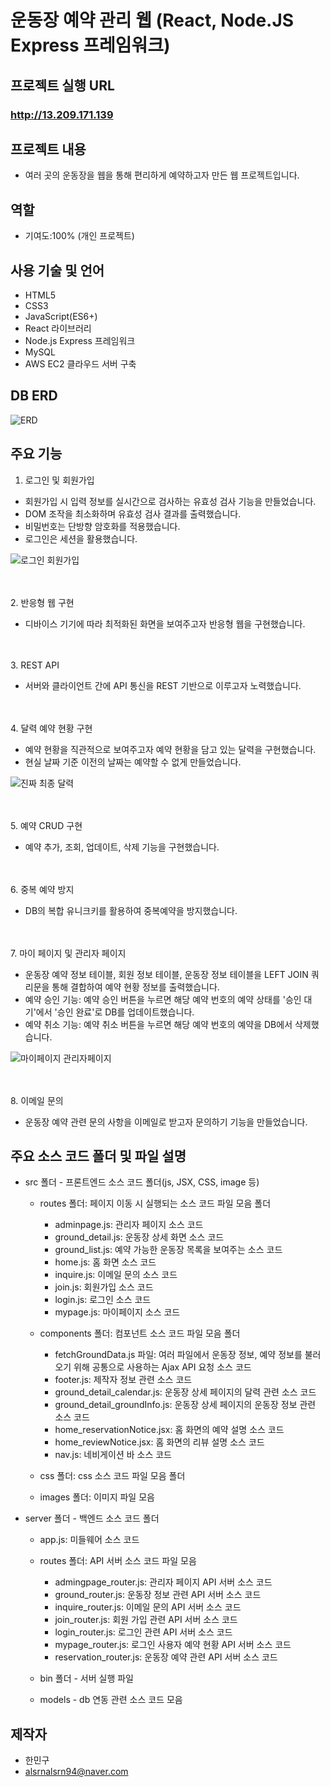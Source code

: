 # 운동장 예약 관리 웹 (React, Node.JS Express 프레임워크)


## 프로젝트 실행 URL

### http://13.209.171.139


## 프로젝트 내용
- 여러 곳의 운동장을 웹을 통해 편리하게 예약하고자 만든 웹 프로젝트입니다.


## 역할
- 기여도:100% (개인 프로젝트)


## 사용 기술 및 언어
  - HTML5
  - CSS3
  - JavaScript(ES6+)
  - React 라이브러리
  - Node.js Express 프레임워크
  - MySQL
  - AWS EC2 클라우드 서버 구축
  
  
## DB ERD
![ERD](https://user-images.githubusercontent.com/46620616/104114425-a9b61d00-5347-11eb-8b27-b90971209522.JPG)


## 주요 기능
1. 로그인 및 회원가입
 - 회원가입 시 입력 정보를 실시간으로 검사하는 유효성 검사 기능을 만들었습니다.
 - DOM 조작을 최소화하며 유효성 검사 결과를 출력했습니다.
 - 비밀번호는 단방향 암호화를 적용했습니다.
 - 로그인은 세션을 활용했습니다.
 
 ![로그인 회원가입](https://user-images.githubusercontent.com/46620616/104114392-4af0a380-5347-11eb-9b57-1dce82023146.JPG)
 

 <br></br>
2. 반응형 웹 구현
 - 디바이스 기기에 따라 최적화된 화면을 보여주고자 반응형 웹을 구현했습니다.
 
 <br></br>
3. REST API
 - 서버와 클라이언트 간에 API 통신을 REST 기반으로 이루고자 노력했습니다.
 
 <br></br>
4. 달력 예약 현황 구현
 - 예약 현황을 직관적으로 보여주고자 예약 현황을 담고 있는 달력을 구현했습니다.
 - 현실 날짜 기준 이전의 날짜는 예약할 수 없게 만들었습니다.
 
![진짜 최종 달력](https://user-images.githubusercontent.com/46620616/104114922-15e74f80-534d-11eb-90a8-6b776fa585a3.JPG)
 
 
 <br></br> 
5. 예약 CRUD 구현
 - 예약 추가, 조회, 업데이트, 삭제 기능을 구현했습니다.
 
 <br></br>
6. 중복 예약 방지
 - DB의 복합 유니크키를 활용하여 중복예약을 방지했습니다.
 
 <br></br>
7. 마이 페이지 및 관리자 페이지
 - 운동장 예약 정보 테이블, 회원 정보 테이블, 운동장 정보 테이블을 LEFT JOIN 쿼리문을 통해 결합하여 예약 현황 정보를 출력했습니다. 
 - 예약 승인 기능: 예약 승인 버튼을 누르면 해당 예약 번호의 예약 상태를 '승인 대기'에서 '승인 완료'로 DB를 업데이트했습니다.
 - 예약 취소 기능: 예약 취소 버튼을 누르면 해당 예약 번호의 예약을 DB에서 삭제했습니다.
 
 
 ![마이페이지 관리자페이지](https://user-images.githubusercontent.com/46620616/104114698-9d7f8f00-534a-11eb-93b2-d5e01688ca81.JPG)
 
 
 <br></br> 
8. 이메일 문의
 - 운동장 예약 관련 문의 사항을 이메일로 받고자 문의하기 기능을 만들었습니다.



## 주요 소스 코드 폴더 및 파일 설명

+ src 폴더 - 프론트엔드 소스 코드 폴더(js, JSX, CSS, image 등)

  - routes 폴더: 페이지 이동 시 실행되는 소스 코드 파일 모음 폴더
    - adminpage.js: 관리자 페이지 소스 코드
    - ground_detail.js: 운동장 상세 화면 소스 코드
    - ground_list.js: 예약 가능한 운동장 목록을 보여주는 소스 코드
    - home.js: 홈 화면 소스 코드
    - inquire.js: 이메일 문의 소스 코드
    - join.js: 회원가입 소스 코드
    - login.js: 로그인 소스 코드
    - mypage.js: 마이페이지 소스 코드
    
  - components 폴더: 컴포넌트 소스 코드 파일 모음 폴더
    - fetchGroundData.js 파일: 여러 파일에서 운동장 정보, 예약 정보를 불러오기 위해 공통으로 사용하는 Ajax API 요청 소스 코드
    - footer.js: 제작자 정보 관련 소스 코드
    - ground_detail_calendar.js: 운동장 상세 페이지의 달력 관련 소스 코드
    - ground_detail_groundInfo.js: 운동장 상세 페이지의 운동장 정보 관련 소스 코드
    - home_reservationNotice.jsx: 홈 화면의 예약 설명 소스 코드
    - home_reviewNotice.jsx: 홈 화면의 리뷰 설명 소스 코드
    - nav.js: 네비게이션 바 소스 코드
    
  + css 폴더: css 소스 코드 파일 모음 폴더
  
  + images 폴더: 이미지 파일 모음
  

+ server 폴더 - 백엔드 소스 코드 폴더

  + app.js: 미들웨어 소스 코드
  
  + routes 폴더: API 서버 소스 코드 파일 모음
  
    - admingpage_router.js: 관리자 페이지 API 서버 소스 코드
    - ground_router.js: 운동장 정보 관련 API 서버 소스 코드
    - inquire_router.js: 이메일 문의 API 서버 소스 코드
    - join_router.js: 회원 가입 관련 API 서버 소스 코드
    - login_router.js: 로그인 관련 API 서버 소스 코드
    - mypage_router.js: 로그인 사용자 예약 현황 API 서버 소스 코드
    - reservation_router.js: 운동장 예약 관련 API 서버 소스 코드

  
  + bin 폴더 - 서버 실행 파일
 
  + models - db 연동 관련 소스 코드 모음


## 제작자 
 - 한민구 
 - alsrnalsrn94@naver.com
